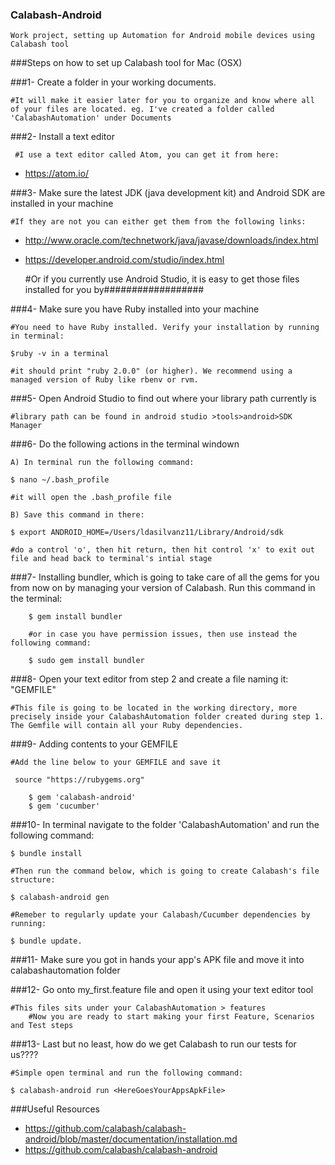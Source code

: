 ### Calabash-Android
	Work project, setting up Automation for Android mobile devices using Calabash tool

###Steps on how to set up Calabash tool for Mac (OSX)

###1- Create a folder in your working documents. 

	#It will make it easier later for you to organize and know where all of your files are located. eg. I've created a folder called 'CalabashAutomation' under Documents
	
###2- Install a text editor 

	 #I use a text editor called Atom, you can get it from here: 

- https://atom.io/
	
	
###3- Make sure the latest JDK (java development kit) and Android SDK are installed in your machine

   	#If they are not you can either get them from the following links:
   	
- http://www.oracle.com/technetwork/java/javase/downloads/index.html
- https://developer.android.com/studio/index.html
   	
   	#Or if you currently use Android Studio, it is easy to get those files installed for you by##################


###4- Make sure you have Ruby installed into your machine

  	#You need to have Ruby installed. Verify your installation by running in terminal:
  
  	$ruby -v in a terminal 
  
  	#it should print "ruby 2.0.0" (or higher). We recommend using a managed version of Ruby like rbenv or rvm.


###5- Open Android Studio to find out where your library path currently is

   	#library path can be found in android studio >tools>android>SDK Manager


###6- Do the following actions in the terminal windown

	A) In terminal run the following command: 

   	$ nano ~/.bash_profile 
   
   	#it will open the .bash_profile file

	B) Save this command in there: 

   	$ export ANDROID_HOME=/Users/ldasilvanz11/Library/Android/sdk 

   	#do a control 'o', then hit return, then hit control 'x' to exit out file and head back to terminal's intial stage
	
		
###7- Installing bundler, which is going to take care of all the gems for you from now on by managing your version of Calabash. Run this command in the terminal: 

    	$ gem install bundler 
    
    	#or in case you have permission issues, then use instead the following command:

    	$ sudo gem install bundler

   
###8- Open your text editor from step 2 and create a file naming it: "GEMFILE" 

   	#This file is going to be located in the working directory, more precisely inside your CalabashAutomation folder created during step 1. The Gemfile will contain all your Ruby dependencies.


###9- Adding contents to your GEMFILE
   
   	#Add the line below to your GEMFILE and save it 
   
	 source "https://rubygems.org"
   
    	$ gem 'calabash-android'
    	$ gem 'cucumber'


###10- In terminal navigate to the folder 'CalabashAutomation' and run the following command: 

	$ bundle install

 	#Then run the command below, which is going to create Calabash's file structure:

	$ calabash-android gen 
	
	#Remeber to regularly update your Calabash/Cucumber dependencies by running: 
	
	$ bundle update.
	
	
###11- Make sure you got in hands your app's APK file and move it into calabashautomation folder


###12- Go onto my_first.feature file and open it using your text editor tool

	#This files sits under your CalabashAutomation > features 
        #Now you are ready to start making your first Feature, Scenarios and Test steps


###13- Last but no least, how do we get Calabash to run our tests for us????

	#Simple open terminal and run the following command: 
	
	$ calabash-android run <HereGoesYourAppsApkFile>

###Useful Resources

- https://github.com/calabash/calabash-android/blob/master/documentation/installation.md
- https://github.com/calabash/calabash-android
